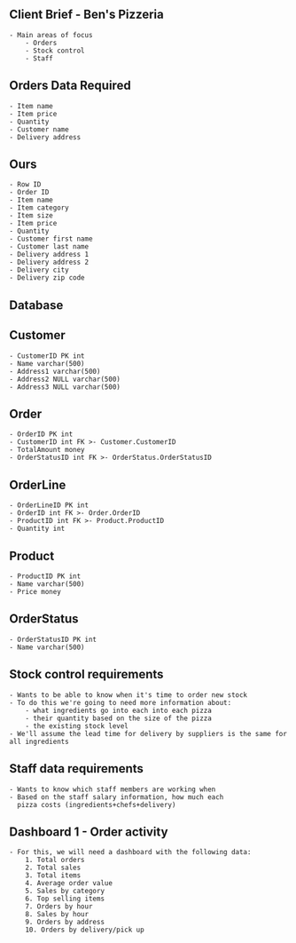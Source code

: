 ## Client Brief - Ben's Pizzeria
    - Main areas of focus
        - Orders
        - Stock control
        - Staff

## Orders Data Required
    - Item name
    - Item price
    - Quantity
    - Customer name
    - Delivery address

## Ours
    - Row ID
    - Order ID
    - Item name
    - Item category
    - Item size
    - Item price
    - Quantity
    - Customer first name
    - Customer last name
    - Delivery address 1
    - Delivery address 2
    - Delivery city
    - Delivery zip code


## Database

## Customer
    - CustomerID PK int
    - Name varchar(500)
    - Address1 varchar(500)
    - Address2 NULL varchar(500)
    - Address3 NULL varchar(500)

## Order
    - OrderID PK int
    - CustomerID int FK >- Customer.CustomerID
    - TotalAmount money
    - OrderStatusID int FK >- OrderStatus.OrderStatusID

## OrderLine
    - OrderLineID PK int
    - OrderID int FK >- Order.OrderID
    - ProductID int FK >- Product.ProductID
    - Quantity int

## Product 
    - ProductID PK int
    - Name varchar(500)
    - Price money

## OrderStatus
    - OrderStatusID PK int
    - Name varchar(500)

## Stock control requirements
    - Wants to be able to know when it's time to order new stock
    - To do this we're going to need more information about:
        - what ingredients go into each into each pizza
        - their quantity based on the size of the pizza
        - the existing stock level
    - We'll assume the lead time for delivery by suppliers is the same for all ingredients


## Staff data requirements
    - Wants to know which staff members are working when
    - Based on the staff salary information, how much each
      pizza costs (ingredients+chefs+delivery)

## Dashboard 1 - Order activity
    - For this, we will need a dashboard with the following data:
        1. Total orders
        2. Total sales
        3. Total items
        4. Average order value
        5. Sales by category
        6. Top selling items
        7. Orders by hour
        8. Sales by hour
        9. Orders by address
        10. Orders by delivery/pick up

